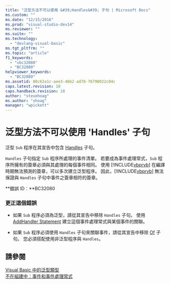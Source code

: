 ```yaml
---
title: "泛型方法不可以使用 &#39;Handles&#39; 子句 | Microsoft Docs"
ms.custom: ""
ms.date: "12/15/2016"
ms.prod: "visual-studio-dev14"
ms.reviewer: ""
ms.suite: ""
ms.technology: 
  - "devlang-visual-basic"
ms.tgt_pltfrm: ""
ms.topic: "article"
f1_keywords: 
  - "vbc32080"
  - "BC32080"
helpviewer_keywords: 
  - "BC32080"
ms.assetid: 88c62a1c-aee3-46b2-ad78-76790022c04c
caps.latest.revision: 10
caps.handback.revision: 10
author: "stevehoag"
ms.author: "shoag"
manager: "wpickett"
---
```

# 泛型方法不可以使用 &#39;Handles&#39; 子句
泛型 `Sub` 程序在其宣告中包含 [Handles](/dotnet/visual-basic/language-reference/statements/handles-clause) 子句。  
  
 `Handles` 子句指定 `Sub` 程序所處理的事件清單。 若要成為事件處理常式，`Sub` 程序所擁有的簽章必須與其處理的每個事件相同。 使用 [!INCLUDE[vbprvb](../code-quality/includes/vbprvb_md.md)] 在編譯時期無法預測的簽章，可以多次建立泛型程序。 因此，[!INCLUDE[vbprvb](../code-quality/includes/vbprvb_md.md)] 無法保證與 `Handles` 子句中事件之簽章相符的簽章。  
  
 **錯誤 ID︰**BC32080  
  
### 更正這個錯誤  
  
-   如果 `Sub` 程序必須為泛型，請從其宣告中移除 `Handles` 子句。 使用 [AddHandler Statement](/dotnet/visual-basic/language-reference/statements/addhandler-statement) 建立這個事件處理常式與某個事件的關聯。  
  
-   如果 `Sub` 程序必須使用 `Handles` 子句來關聯事件，請從其宣告中移除 [Of](/dotnet/visual-basic/language-reference/statements/of-clause) 子句。 您必須搭配使用非泛型程序與 `Handles`。  
  
## 請參閱  
 [Visual Basic 中的泛型類型](/dotnet/visual-basic/programming-guide/language-features/data-types/generic-types)   
 [不在組建中：事件和事件處理常式](http://msdn.microsoft.com/zh-tw/95074a0d-1cbc-4221-a95a-964185c7f962)